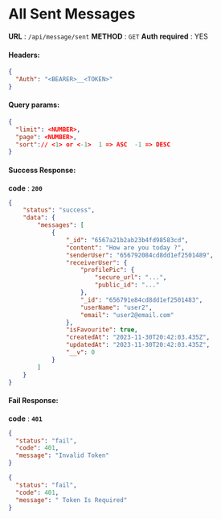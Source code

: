 # All Sent Messages

**URL** : `/api/message/sent`
**METHOD** : `GET`
**Auth required** : YES

#### Headers:

```json
{
  "Auth": "<BEARER>__<TOKEN>"
}
```

#### Query params:

```json
{
  "limit": <NUMBER>,
  "page": <NUMBER>,
  "sort":// <1> or <-1>  1 => ASC  -1 => DESC
}
```

#### Success Response:

**code** : **`200`**

```Json
{
    "status": "success",
    "data": {
        "messages": [
            {
                "_id": "6567a21b2ab23b4fd98583cd",
                "content": "How are you today ?",
                "senderUser": "656792084cd8dd1ef2501489",
                "receiverUser": {
                    "profilePic": {
                        "secure_url": "...",
                        "public_id": "..."
                    },
                    "_id": "656791e84cd8dd1ef2501483",
                    "userName": "user2",
                    "email": "user2@email.com"
                },
                "isFavourite": true,
                "createdAt": "2023-11-30T20:42:03.435Z",
                "updatedAt": "2023-11-30T20:42:03.435Z",
                "__v": 0
            }
        ]
    }
}
```

#### Fail Response:

**code** : **`401`**

```json
{
  "status": "fail",
  "code": 401,
  "message": "Invalid Token"
}
```

```json
{
  "status": "fail",
  "code": 401,
  "message": " Token Is Required"
}
```
